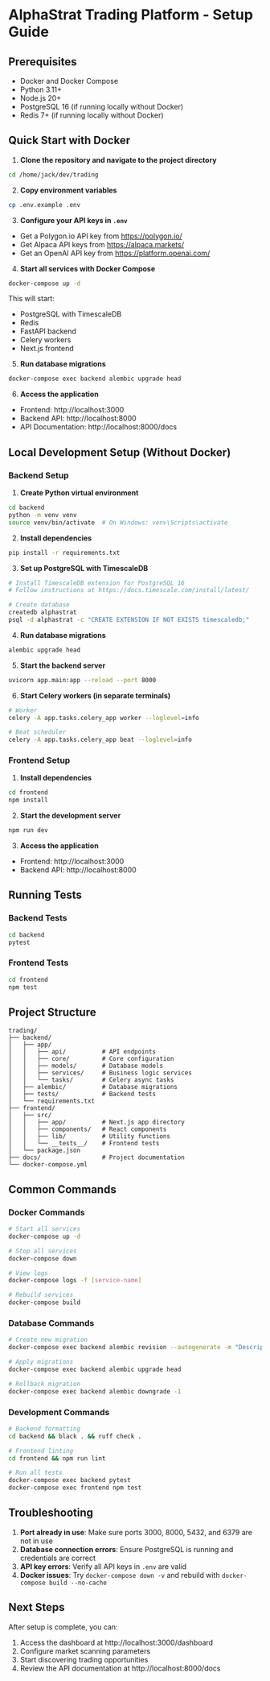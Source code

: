 # AlphaStrat Trading Platform - Setup Guide

## Prerequisites

- Docker and Docker Compose
- Python 3.11+
- Node.js 20+
- PostgreSQL 16 (if running locally without Docker)
- Redis 7+ (if running locally without Docker)

## Quick Start with Docker

1. **Clone the repository and navigate to the project directory**
```bash
cd /home/jack/dev/trading
```

2. **Copy environment variables**
```bash
cp .env.example .env
```

3. **Configure your API keys in `.env`**
- Get a Polygon.io API key from https://polygon.io/
- Get Alpaca API keys from https://alpaca.markets/
- Get an OpenAI API key from https://platform.openai.com/

4. **Start all services with Docker Compose**
```bash
docker-compose up -d
```

This will start:
- PostgreSQL with TimescaleDB
- Redis
- FastAPI backend
- Celery workers
- Next.js frontend

5. **Run database migrations**
```bash
docker-compose exec backend alembic upgrade head
```

6. **Access the application**
- Frontend: http://localhost:3000
- Backend API: http://localhost:8000
- API Documentation: http://localhost:8000/docs

## Local Development Setup (Without Docker)

### Backend Setup

1. **Create Python virtual environment**
```bash
cd backend
python -m venv venv
source venv/bin/activate  # On Windows: venv\Scripts\activate
```

2. **Install dependencies**
```bash
pip install -r requirements.txt
```

3. **Set up PostgreSQL with TimescaleDB**
```bash
# Install TimescaleDB extension for PostgreSQL 16
# Follow instructions at https://docs.timescale.com/install/latest/

# Create database
createdb alphastrat
psql -d alphastrat -c "CREATE EXTENSION IF NOT EXISTS timescaledb;"
```

4. **Run database migrations**
```bash
alembic upgrade head
```

5. **Start the backend server**
```bash
uvicorn app.main:app --reload --port 8000
```

6. **Start Celery workers (in separate terminals)**
```bash
# Worker
celery -A app.tasks.celery_app worker --loglevel=info

# Beat scheduler
celery -A app.tasks.celery_app beat --loglevel=info
```

### Frontend Setup

1. **Install dependencies**
```bash
cd frontend
npm install
```

2. **Start the development server**
```bash
npm run dev
```

3. **Access the application**
- Frontend: http://localhost:3000
- Backend API: http://localhost:8000

## Running Tests

### Backend Tests
```bash
cd backend
pytest
```

### Frontend Tests
```bash
cd frontend
npm test
```

## Project Structure

```
trading/
├── backend/
│   ├── app/
│   │   ├── api/          # API endpoints
│   │   ├── core/         # Core configuration
│   │   ├── models/       # Database models
│   │   ├── services/     # Business logic services
│   │   └── tasks/        # Celery async tasks
│   ├── alembic/          # Database migrations
│   ├── tests/            # Backend tests
│   └── requirements.txt
├── frontend/
│   ├── src/
│   │   ├── app/          # Next.js app directory
│   │   ├── components/   # React components
│   │   ├── lib/          # Utility functions
│   │   └── __tests__/    # Frontend tests
│   └── package.json
├── docs/                 # Project documentation
└── docker-compose.yml

```

## Common Commands

### Docker Commands
```bash
# Start all services
docker-compose up -d

# Stop all services
docker-compose down

# View logs
docker-compose logs -f [service-name]

# Rebuild services
docker-compose build
```

### Database Commands
```bash
# Create new migration
docker-compose exec backend alembic revision --autogenerate -m "Description"

# Apply migrations
docker-compose exec backend alembic upgrade head

# Rollback migration
docker-compose exec backend alembic downgrade -1
```

### Development Commands
```bash
# Backend formatting
cd backend && black . && ruff check .

# Frontend linting
cd frontend && npm run lint

# Run all tests
docker-compose exec backend pytest
docker-compose exec frontend npm test
```

## Troubleshooting

1. **Port already in use**: Make sure ports 3000, 8000, 5432, and 6379 are not in use
2. **Database connection errors**: Ensure PostgreSQL is running and credentials are correct
3. **API key errors**: Verify all API keys in `.env` are valid
4. **Docker issues**: Try `docker-compose down -v` and rebuild with `docker-compose build --no-cache`

## Next Steps

After setup is complete, you can:
1. Access the dashboard at http://localhost:3000/dashboard
2. Configure market scanning parameters
3. Start discovering trading opportunities
4. Review the API documentation at http://localhost:8000/docs